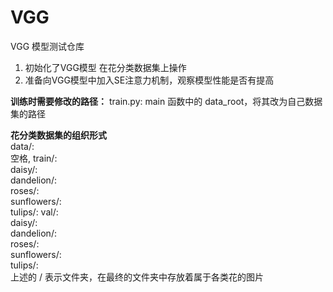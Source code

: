 # VGG
VGG 模型测试仓库
1. 初始化了VGG模型 在花分类数据集上操作
2. 准备向VGG模型中加入SE注意力机制，观察模型性能是否有提高

**训练时需要修改的路径：**
train.py: main 函数中的 data_root，将其改为自己数据集的路径

**花分类数据集的组织形式**  
data/:  
空格, train/:  
     daisy/:  
     dandelion/:  
     roses/:  
     sunflowers/:  
     tulips/:
   val/:  
     daisy/:  
     dandelion/:  
     roses/:  
     sunflowers/:  
     tulips/:  
上述的 / 表示文件夹，在最终的文件夹中存放着属于各类花的图片
